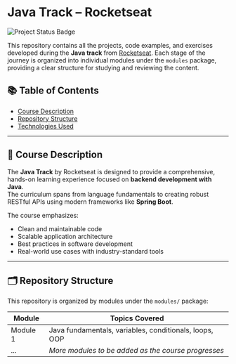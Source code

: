 # Java Track – Rocketseat

![Project Status Badge](https://img.shields.io/badge/course-in--progress-blue)

This repository contains all the projects, code examples, and exercises developed during the **Java track** from [Rocketseat](https://rocketseat.com.br/). Each stage of the journey is organized into individual modules under the `modules` package, providing a clear structure for studying and reviewing the content.

## 📚 Table of Contents

- [Course Description](#course-description)
- [Repository Structure](#repository-structure)
- [Technologies Used](#technologies-used)

---

## 📖 Course Description

The **Java Track** by Rocketseat is designed to provide a comprehensive, hands-on learning experience focused on **backend development with Java**.  
The curriculum spans from language fundamentals to creating robust RESTful APIs using modern frameworks like **Spring Boot**.

The course emphasizes:
- Clean and maintainable code
- Scalable application architecture
- Best practices in software development
- Real-world use cases with industry-standard tools

---

## 🗂️ Repository Structure

This repository is organized by modules under the `modules/` package:

| Module     | Topics Covered                                              |
|------------|-------------------------------------------------------------|
| Module 1   | Java fundamentals, variables, conditionals, loops, OOP      |
| ...        | *More modules to be added as the course progresses*         |

